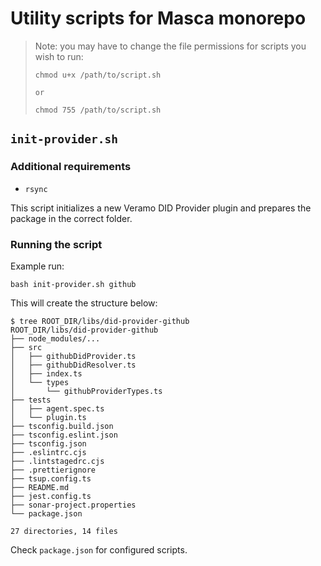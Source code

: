 # Utility scripts for Masca monorepo

> Note: you may have to change the file permissions for scripts you wish to run:
>
> ```
> chmod u+x /path/to/script.sh
>
> or
>
> chmod 755 /path/to/script.sh
>
> ```

## `init-provider.sh`

### Additional requirements
- `rsync`

This script initializes a new Veramo DID Provider plugin and prepares the package in the correct folder.

### Running the script
Example run:

```
bash init-provider.sh github
```

This will create the structure below:

```
$ tree ROOT_DIR/libs/did-provider-github
ROOT_DIR/libs/did-provider-github
├── node_modules/...
├── src
│   ├── githubDidProvider.ts
│   ├── githubDidResolver.ts
│   ├── index.ts
│   └── types
│       └── githubProviderTypes.ts
├── tests
│   ├── agent.spec.ts
│   └── plugin.ts
├── tsconfig.build.json
├── tsconfig.eslint.json
├── tsconfig.json
├── .eslintrc.cjs
├── .lintstagedrc.cjs
├── .prettierignore
├── tsup.config.ts
├── README.md
├── jest.config.ts
├── sonar-project.properties
└── package.json

27 directories, 14 files
```

Check `package.json` for configured scripts.

